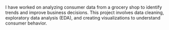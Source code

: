I have worked on analyzing consumer data from a grocery shop to identify trends and improve business decisions. This project involves data cleaning, exploratory data analysis (EDA), and creating visualizations to understand consumer behavior.

